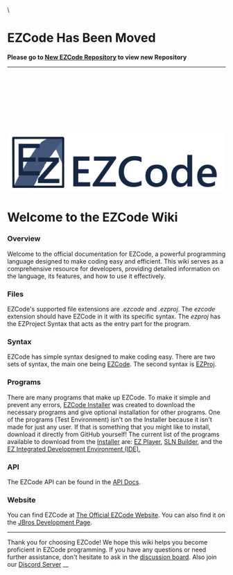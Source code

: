 \
\
\
\

# **EZCode Has Been Moved**

**Please go to [New EZCode Repository](https://github.com/EZCodeLanguage/EZCode.git) to view new Repository**


---
\
\
\
\
\
\
\
\
![Main Image](https://github.com/JBrosDevelopment/EZCode/blob/master/docs/Images/EZCode_Wide_Logo.png)

# Welcome to the EZCode Wiki

### Overview

Welcome to the official documentation for EZCode, a powerful programming language designed to make coding easy and efficient. This wiki serves as a comprehensive resource for developers, providing detailed information on the language, its features, and how to use it effectively. 

### Files

EZCode's supported file extensions are _.ezcode_ and _.ezproj_. The _ezcode_ extension should have EZCode in it with its specific syntax. The _ezproj_ has the EZProject Syntax that acts as the entry part for the program.

### Syntax

EZCode has simple syntax designed to make coding easy. There are two sets of syntax, the main one being [EZCode](EZCode-Docs). The second syntax is [EZProj](EZProject-Docs). 

### Programs

There are many programs that make up EZCode. To make it simple and prevent any errors, [EZCode Installer](https://github.com/JBrosDevelopment/EZCode/releases/latest) was created to download the necessary programs and give optional installation for other programs. One of the programs (Test Environment) isn't on the Installer because it isn't made for just any user. If that is something that you might like to install, download it directly from GitHub yourself! The current list of the programs available to download from the [Installer](Programs#installer) are: [EZ Player](Programs#ezplayer), [SLN Builder](Programs#sln-builder), and the [EZ Integrated Development Environment (IDE).](Programs#ez-ide)

### API

The EZCode API can be found in the [API Docs](API-Docs).

### Website

You can find EZCode at [The Official EZCode Website](https://ez-code.web.app). You can also find it on the [JBros Development Page](https://jbros-development.web.app/ezcode.html).

---

Thank you for choosing EZCode! We hope this wiki helps you become proficient in EZCode programming. If you have any questions or need further assistance, don't hesitate to ask in the [discussion board](https://github.com/JBrosDevelopment/EZCode/discussions). Also join our [Discord Server](https://discord.gg/DpBrp6Zy)
__